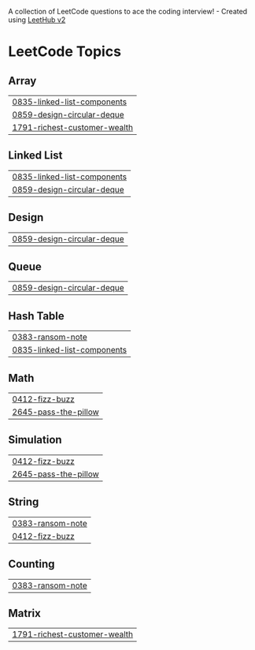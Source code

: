 A collection of LeetCode questions to ace the coding interview! - Created using [LeetHub v2](https://github.com/arunbhardwaj/LeetHub-2.0)
<!---LeetCode Topics Start-->
# LeetCode Topics
## Array
|  |
| ------- |
| [0835-linked-list-components](https://github.com/Ash-codes18/Cpp_DSA/tree/master/0835-linked-list-components) |
| [0859-design-circular-deque](https://github.com/Ash-codes18/Cpp_DSA/tree/master/0859-design-circular-deque) |
| [1791-richest-customer-wealth](https://github.com/Ash-codes18/Cpp_DSA/tree/master/1791-richest-customer-wealth) |
## Linked List
|  |
| ------- |
| [0835-linked-list-components](https://github.com/Ash-codes18/Cpp_DSA/tree/master/0835-linked-list-components) |
| [0859-design-circular-deque](https://github.com/Ash-codes18/Cpp_DSA/tree/master/0859-design-circular-deque) |
## Design
|  |
| ------- |
| [0859-design-circular-deque](https://github.com/Ash-codes18/Cpp_DSA/tree/master/0859-design-circular-deque) |
## Queue
|  |
| ------- |
| [0859-design-circular-deque](https://github.com/Ash-codes18/Cpp_DSA/tree/master/0859-design-circular-deque) |
## Hash Table
|  |
| ------- |
| [0383-ransom-note](https://github.com/Ash-codes18/Cpp_DSA/tree/master/0383-ransom-note) |
| [0835-linked-list-components](https://github.com/Ash-codes18/Cpp_DSA/tree/master/0835-linked-list-components) |
## Math
|  |
| ------- |
| [0412-fizz-buzz](https://github.com/Ash-codes18/Cpp_DSA/tree/master/0412-fizz-buzz) |
| [2645-pass-the-pillow](https://github.com/Ash-codes18/Cpp_DSA/tree/master/2645-pass-the-pillow) |
## Simulation
|  |
| ------- |
| [0412-fizz-buzz](https://github.com/Ash-codes18/Cpp_DSA/tree/master/0412-fizz-buzz) |
| [2645-pass-the-pillow](https://github.com/Ash-codes18/Cpp_DSA/tree/master/2645-pass-the-pillow) |
## String
|  |
| ------- |
| [0383-ransom-note](https://github.com/Ash-codes18/Cpp_DSA/tree/master/0383-ransom-note) |
| [0412-fizz-buzz](https://github.com/Ash-codes18/Cpp_DSA/tree/master/0412-fizz-buzz) |
## Counting
|  |
| ------- |
| [0383-ransom-note](https://github.com/Ash-codes18/Cpp_DSA/tree/master/0383-ransom-note) |
## Matrix
|  |
| ------- |
| [1791-richest-customer-wealth](https://github.com/Ash-codes18/Cpp_DSA/tree/master/1791-richest-customer-wealth) |
<!---LeetCode Topics End-->